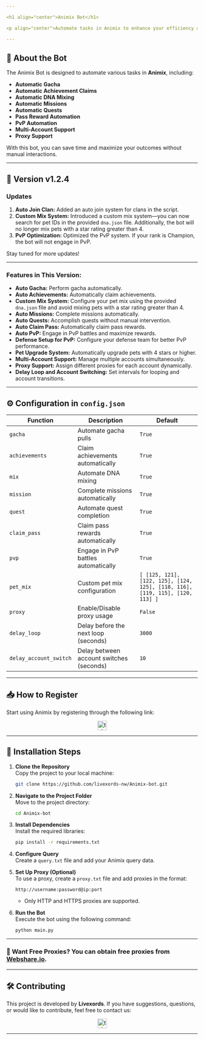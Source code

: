 ```yaml
---

<h1 align="center">Animix Bot</h1>

<p align="center">Automate tasks in Animix to enhance your efficiency and maximize your results!</p>

---
```


## 🚀 **About the Bot**

The Animix Bot is designed to automate various tasks in **Animix**, including:

- **Automatic Gacha**
- **Automatic Achievement Claims**
- **Automatic DNA Mixing**
- **Automatic Missions**
- **Automatic Quests**
- **Pass Reward Automation**
- **PvP Automation**
- **Multi-Account Support**
- **Proxy Support**

With this bot, you can save time and maximize your outcomes without manual interactions.

---

## 🌟 Version v1.2.4

### Updates

1. **Auto Join Clan:** Added an auto join system for clans in the script.
2. **Custom Mix System:** Introduced a custom mix system—you can now search for pet IDs in the provided `dna.json` file. Additionally, the bot will no longer mix pets with a star rating greater than 4.
3. **PvP Optimization:** Optimized the PvP system. If your rank is Champion, the bot will not engage in PvP.

Stay tuned for more updates!

---

### **Features in This Version:**

- **Auto Gacha:** Perform gacha automatically.
- **Auto Achievements:** Automatically claim achievements.
- **Custom Mix System:** Configure your pet mix using the provided `dna.json` file and avoid mixing pets with a star rating greater than 4.
- **Auto Missions:** Complete missions automatically.
- **Auto Quests:** Accomplish quests without manual intervention.
- **Auto Claim Pass:** Automatically claim pass rewards.
- **Auto PvP:** Engage in PvP battles and maximize rewards.
- **Defense Setup for PvP:** Configure your defense team for better PvP performance.
- **Pet Upgrade System:** Automatically upgrade pets with 4 stars or higher.
- **Multi-Account Support:** Manage multiple accounts simultaneously.
- **Proxy Support:** Assign different proxies for each account dynamically.
- **Delay Loop and Account Switching:** Set intervals for looping and account transitions.

---

## ⚙️ **Configuration in `config.json`**

| **Function**           | **Description**                          | **Default**                                                                  |
| ---------------------- | ---------------------------------------- | ---------------------------------------------------------------------------- |
| `gacha`                | Automate gacha pulls                     | `True`                                                                       |
| `achievements`         | Claim achievements automatically         | `True`                                                                       |
| `mix`                  | Automate DNA mixing                      | `True`                                                                       |
| `mission`              | Complete missions automatically          | `True`                                                                       |
| `quest`                | Automate quest completion                | `True`                                                                       |
| `claim_pass`           | Claim pass rewards automatically         | `True`                                                                       |
| `pvp`                  | Engage in PvP battles automatically      | `True`                                                                       |
| `pet_mix`              | Custom pet mix configuration             | `[ [125, 121], [122, 125], [124, 125], [118, 116], [119, 115], [120, 113] ]` |
| `proxy`                | Enable/Disable proxy usage               | `False`                                                                      |
| `delay_loop`           | Delay before the next loop (seconds)     | `3000`                                                                       |
| `delay_account_switch` | Delay between account switches (seconds) | `10`                                                                         |

---

## 📥 **How to Register**

Start using Animix by registering through the following link:

<div align="center">
  <a href="https://t.me/animix_game_bot?startapp=3lsLj56QYJx6" target="_blank">
    <img src="https://img.shields.io/static/v1?message=Animix&logo=telegram&label=&color=2CA5E0&logoColor=white&labelColor=&style=for-the-badge" height="25" alt="telegram logo" />
  </a>
</div>

---

## 📖 **Installation Steps**

1. **Clone the Repository**  
   Copy the project to your local machine:

   ```bash
   git clone https://github.com/livexords-nw/Animix-bot.git
   ```

2. **Navigate to the Project Folder**  
   Move to the project directory:

   ```bash
   cd Animix-bot
   ```

3. **Install Dependencies**  
   Install the required libraries:

   ```bash
   pip install -r requirements.txt
   ```

4. **Configure Query**  
   Create a `query.txt` file and add your Animix query data.

5. **Set Up Proxy (Optional)**  
   To use a proxy, create a `proxy.txt` file and add proxies in the format:

   ```
   http://username:password@ip:port
   ```

   - Only HTTP and HTTPS proxies are supported.

6. **Run the Bot**  
   Execute the bot using the following command:
   ```bash
   python main.py
   ```

---

### 🔹 Want Free Proxies? You can obtain free proxies from [Webshare.io](https://www.webshare.io/).

---

## 🛠️ **Contributing**

This project is developed by **Livexords**. If you have suggestions, questions, or would like to contribute, feel free to contact us:

<div align="center">
  <a href="https://t.me/livexordsscript" target="_blank">
    <img src="https://img.shields.io/static/v1?message=Livexords&logo=telegram&label=&color=2CA5E0&logoColor=white&labelColor=&style=for-the-badge" height="25" alt="telegram logo" />
  </a>
</div>

---
